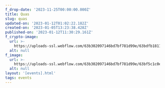 ```yaml
---
f_drop-date: '2023-11-25T00:00:00.000Z'
title: Quas
slug: quas
updated-on: '2023-01-12T01:02:22.182Z'
created-on: '2023-01-05T13:23:38.428Z'
published-on: '2023-01-12T11:30:29.161Z'
f_crypto-image:
  url: >-
    https://uploads-ssl.webflow.com/63b302097146bd7bf781d99e/63bdfb1811e947332b8b86a9_1175229_eth_ether_ethereum_icon%20(1).svg
  alt: null
f_image:
  url: >-
    https://uploads-ssl.webflow.com/63b302097146bd7bf781d99e/63bf5c1c0ee3ec6c2021dc87_image%20(1).png
  alt: null
layout: '[events].html'
tags: events
---
```



